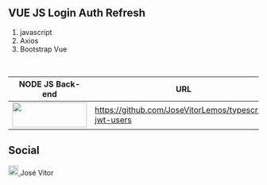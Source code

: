 ## VUE JS Login Auth Refresh

1. javascript
2. Axios
3. Bootstrap Vue

<br>

| NODE JS Back-end                                                                  |                          URL                                     |
| --------------------------------------------------------------------------------------------- | ---------------------------------------------------------------- |
| <img width='150' height="50" src="https://img.shields.io/badge/Node.js-339933?style=for-the-badge&logo=nodedotjs&logoColor=white" /> | <a href="https://github.com/JoseVitorLemos/vue-login-auth-refresh" target="_blank"> https://github.com/JoseVitorLemos/typescript-jwt-users <a />  |

## Social 

<a href="https://www.linkedin.com/in/josé-vitor-08188320a/" target="_blank">
<img src="https://img.shields.io/badge/LinkedIn-0077B5?style=for-the-badge&logo=linkedin&logoColor=white" height="20"/> <a />  José Vitor </li>
